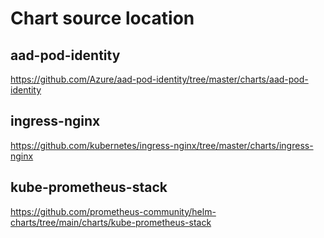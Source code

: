 # Chart source location
## aad-pod-identity
https://github.com/Azure/aad-pod-identity/tree/master/charts/aad-pod-identity

## ingress-nginx
https://github.com/kubernetes/ingress-nginx/tree/master/charts/ingress-nginx

## kube-prometheus-stack
https://github.com/prometheus-community/helm-charts/tree/main/charts/kube-prometheus-stack